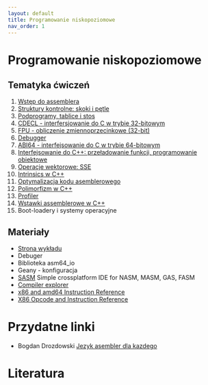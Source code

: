 ```yaml
---
layout: default
title: Programowanie niskopoziomowe
nav_order: 1
---
```


Programowanie niskopoziomowe
============================

Tematyka ćwiczeń
----------------

1. [Wstęp do assemblera](exercises/wstep_do_asemblera_linux.md)
2. [Struktury kontrolne: skoki i pętle](exercises/struktury_kontrolne.md)
3. [Podprogramy, tablice i stos](exercises/podprogramy.md)
4. [CDECL - interfersjowanie do C w trybie 32-bitowym](exercises/cdecl.md)
5. [FPU - obliczenie zmiennoprzecinkowe (32-bit)](exercises/fpu.md)
6. [Debugger](exercises/debugger.md)
7. [ABI64 - interfejsowanie do C w trybie 64-bitowym](exercises/abi64.md)
8. [Interfejsowanie do C++: przeładowanie funkcji, programowanie obiektowe](exercises/asm2cpp.md) 
9. [Operacje wektorowe: SSE](exercises/sse.md)
9. [Intrinsics w C++](exercises/intrinsics.md) 
10. [Optymalizacja kodu asemblerowego](exercises/optymalizacja.md)
11. [Polimorfizm w C++](exercises/polimorphism.md)
12. [Profiler](exercises/profiler.md)
13. [Wstawki assemblerowe w C++](exercises/wstawki.md)
15. Boot-loadery i systemy operacyjne


Materiały
---------

* [Strona wykładu](https://ww2.ii.uj.edu.pl/~kapela/pn/)
* Debuger
* Biblioteka asm64_io
* Geany - konfiguracja
* [SASM](https://dman95.github.io/SASM/english.html)  Simple crossplatform IDE for NASM, MASM, GAS, FASM
* [Compiler explorer](https://godbolt.org/)
* [x86 and amd64 Instruction Reference](http://felixcloutier.com/x86/)
* [X86 Opcode and Instruction Reference](http://ref.x86asm.net/)

Przydatne linki
===============

* Bogdan Drozdowski [Jezyk asembler dla kazdego](http://bogdro.evai.pl/linux/index.php)

Literatura
==========
